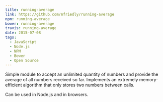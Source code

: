 ```yaml
---
title: running-average
link: https://github.com/nfriedly/running-average
npm: running-average
bower: running-average
travis: running-average
date: 2015-07-08
tags:
  - JavaScript
  - Node.js
  - NPM
  - Bower
  - Open Source
---
```


<i class="pull-right fa-line-chart fa fa-4x"></i>Simple module to accept an unlimited quantity of numbers and provide the average of all numbers received so far. 
Implements an extremely memory-efficient algorithm that only stores two numbers between calls.

Can be used in Node.js and in browsers.
